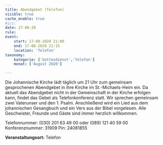 ```yaml
---
title: Abendgebet (Telefon)
visible: true
cache_enable: true
#ics: 
date: 17-08-20
rule: 
event:
	start: 17-08-2020 21:00
	end: 17-08-2020 21:15
	location: 'Telefon'
taxonomy:
	kategorie: ['Gottesdienst','Telefon']
	monat: ['August 2020']

---
```

Die Johannische Kirche lädt täglich um 21 Uhr zum gemeinsam gesprochenen Abendgebet in ihre Kirche im St.-Michaels-Heim ein. Da aktuell das Abendgebet nicht in der Gemeinschaft in der Kirche erfolgen kann, findet das Gebet als Telefonkonferenz statt. Wir sprechen gemeinsam zwei Vaterunser und den 1. Psalm. Anschließend wird ein Lied aus dem johannischen Gesangbuch und ein Vers aus der Bibel vorgelesen. Alle Geschwister, Freunde und Gäste sind immer herzlich willkommen.

Telefonnummer: (030) 201 63 49 00 oder (089) 121 40 59 00
Konferenznummer: 31909
Pin: 24081855



**Veranstaltungsort:** Telefon

